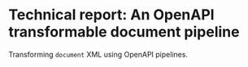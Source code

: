 Technical report: An OpenAPI transformable document pipeline
================

Transforming `document` XML using OpenAPI pipelines.

